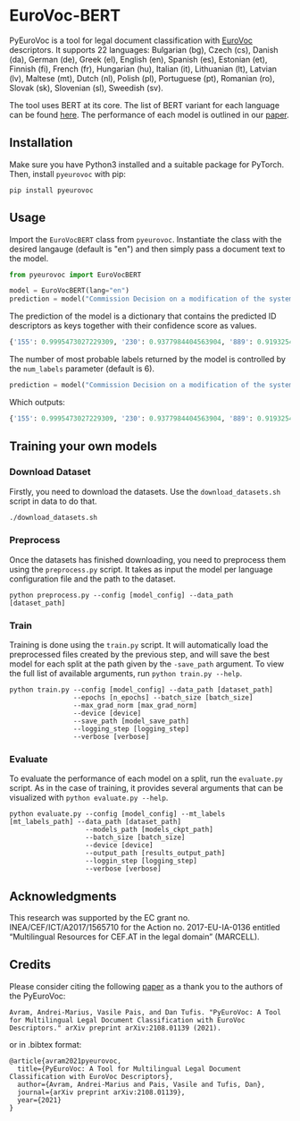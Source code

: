# EuroVoc-BERT

PyEuroVoc is a tool for legal document classification with [EuroVoc](https://eur-lex.europa.eu/browse/eurovoc.html) descriptors. It supports 22 languages: Bulgarian (bg), Czech (cs), Danish (da), German (de), Greek (el), English (en), Spanish (es), Estonian (et), Finnish (fi), French (fr), Hungarian (hu), Italian (it), Lithuanian (lt), Latvian (lv), Maltese (mt), Dutch (nl), Polish (pl), Portuguese (pt), Romanian (ro), Slovak (sk), Slovenian (sl), Sweedish (sv). 

The tool uses BERT at its core. The list of BERT variant for each language can be found [here](https://github.com/racai-ai/pyeurovoc/blob/master/configs/models.yml). The performance of each model is outlined in our [paper](https://arxiv.org/abs/2108.01139).

## Installation

Make sure you have Python3 installed and a suitable package for PyTorch. Then, install `pyeurovoc` with pip:

```
pip install pyeurovoc
```

## Usage

Import the `EuroVocBERT` class from `pyeurovoc`. Instantiate the class with the desired langauge (default is "en") and then simply pass a document text to the model.

``` python
from pyeurovoc import EuroVocBERT

model = EuroVocBERT(lang="en")
prediction = model("Commission Decision on a modification of the system of aid applied in Italy in respect of shipbuilding")
```

The prediction of the model is a dictionary that contains the predicted ID descriptors as keys together with their confidence score as values.

``` python
{'155': 0.9995473027229309, '230': 0.9377984404563904, '889': 0.9193254113197327, '1519': 0.714003324508667, '5020': 0.5, '5541': 0.5}
```

The number of most probable labels returned by the model is controlled by the `num_labels` parameter (default is 6).


``` python
prediction = model("Commission Decision on a modification of the system of aid applied in Italy in respect of shipbuilding", num_labels=4)
```

Which outputs:
``` python
{'155': 0.9995473027229309, '230': 0.9377984404563904, '889': 0.9193254113197327, '1519': 0.714003324508667}
```

## Training your own models

### Download Dataset

Firstly, you need to download the datasets. Use the `download_datasets.sh` script in data to do that.

``` sh
./download_datasets.sh
```

### Preprocess

Once the datasets has finished downloading, you need to preprocess them using the `preprocess.py` script. It takes as input the model per language configuration file and the path to the dataset.

```
python preprocess.py --config [model_config] --data_path [dataset_path]
```

### Train

Training is done using the `train.py` script. It will automatically load the preprocessed files created by the previous step, and will save the best model for each split at the path given by the `-save_path` argument. To view the full list of available arguments, run `python train.py --help`.

```
python train.py --config [model_config] --data_path [dataset_path] 
                --epochs [n_epochs] --batch_size [batch_size] 
                --max_grad_norm [max_grad_norm]
                --device [device]
                --save_path [model_save_path]
                --logging_step [logging_step]
                --verbose [verbose]
```

### Evaluate

To evaluate the performance of each model on a split, run the `evaluate.py` script. As in the case of training, it provides several arguments that can be visualized with `python evaluate.py --help`.

```
python evaluate.py --config [model_config] --mt_labels [mt_labels_path] --data_path [dataset_path]
                   --models_path [models_ckpt_path] 
                   --batch_size [batch_size]
                   --device [device]
                   --output_path [results_output_path]
                   --loggin_step [logging_step]
                   --verbose [verbose]
```

## Acknowledgments

This research was supported by the EC grant no. INEA/CEF/ICT/A2017/1565710 for the Action no. 2017-EU-IA-0136 entitled “Multilingual Resources for CEF.AT in the legal domain” (MARCELL).

## Credits

Please consider citing the following [paper](https://arxiv.org/abs/2108.01139) as a thank you to the authors of the PyEuroVoc: 
```
Avram, Andrei-Marius, Vasile Pais, and Dan Tufis. "PyEuroVoc: A Tool for Multilingual Legal Document Classification with EuroVoc Descriptors." arXiv preprint arXiv:2108.01139 (2021).
```
or in .bibtex format:
```
@article{avram2021pyeurovoc,
  title={PyEuroVoc: A Tool for Multilingual Legal Document Classification with EuroVoc Descriptors},
  author={Avram, Andrei-Marius and Pais, Vasile and Tufis, Dan},
  journal={arXiv preprint arXiv:2108.01139},
  year={2021}
}
```
